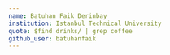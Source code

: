 ```yaml
---
name: Batuhan Faik Derinbay
institution: Istanbul Technical University
quote: $find drinks/ | grep coffee
github_user: batuhanfaik
---
```

